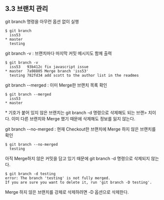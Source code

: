 ## 3.3 브랜치 관리

git branch 명령을 아무런 옵션 없이 실행

```
$ git branch
  iss53
* master
  testing
```

git branch -v : 브랜치마다 마지막 커밋 메시지도 함께 출력

```
$ git branch -v
  iss53   93b412c fix javascript issue
* master  7a98805 Merge branch 'iss53'
  testing 782fd34 add scott to the author list in the readmes
```

git branch --merged : 이미 Merge한 브랜치 목록 확인

```
$ git branch --merged
  iss53
* master
```

\* 기호가 붙어 있지 않은 브랜치는 git branch -d 명령으로 삭제해도 되는 브랜>    치이다. 이미 다른 브랜치와 Merge 했기 때문에 삭제해도 정보를 잃지 않는다. 

git branch --no-merged : 현재 Checkout한 브랜치에 Merge 하지 않은 브랜치를 확인

```
$ git branch --no-merged
  testing
```

아직 Merge하지 않은 커밋을 담고 있기 때문에 git branch -d 명령으로 삭제되지 않는다.

```
$ git branch -d testing
error: The branch 'testing' is not fully merged.
If you are sure you want to delete it, run 'git branch -D testing'.
```

Merge 하지 않은 브랜치를 강제로 삭제하려면 -D 옵션으로 삭제한다.
